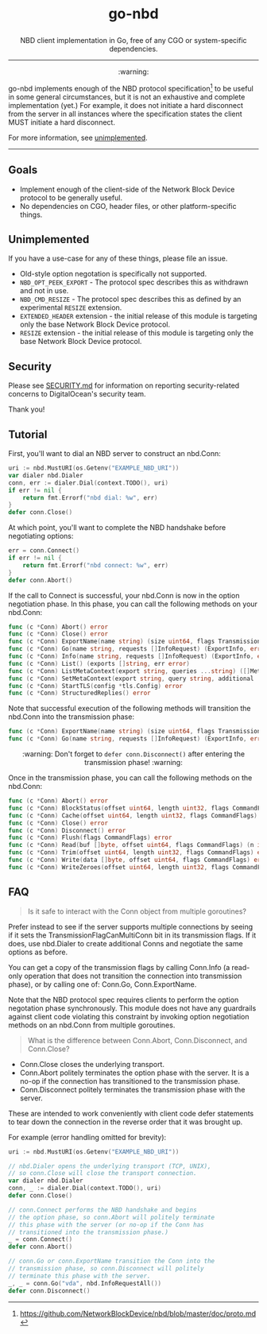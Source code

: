 # <p align=center>go-nbd</p>

<p align=center>
NBD client implementation in Go, free of any CGO or system-specific
dependencies.
</p>

<hr />

<p align=center>:warning:</p>

go-nbd implements enough of the NBD protocol specification[^1] to be useful
in some general circumstances, but it is not an exhaustive and complete
implementation (yet.) For example, it does not initiate a hard disconnect
from the server in all instances where the specification states the client
MUST initiate a hard disconnect.

For more information, see [unimplemented](#unimplemented).

<hr />

## Goals

* Implement enough of the client-side of the Network Block Device protocol
  to be generally useful.
* No dependencies on CGO, header files, or other platform-specific things.

## Unimplemented

If you have a use-case for any of these things, please file an issue.

* Old-style option negotation is specifically not supported.
* `NBD_OPT_PEEK_EXPORT` - The protocol spec describes this as withdrawn and not
in use.
* `NBD_CMD_RESIZE` - The protocol spec describes this as defined by an experimental
`RESIZE` extension.
* `EXTENDED_HEADER` extension - the initial release of this module is targeting only
the base Network Block Device protocol.
* `RESIZE` extension - the initial release of this module is targeting only
the base Network Block Device protocol.

## Security

Please see [SECURITY.md](https://github.com/digitalocean/go-nbd/security/policy) for
information on reporting security-related concerns to DigitalOcean's security team.

Thank you!

## Tutorial

First, you'll want to dial an NBD server to construct an nbd.Conn:

```go
uri := nbd.MustURI(os.Getenv("EXAMPLE_NBD_URI"))
var dialer nbd.Dialer
conn, err := dialer.Dial(context.TODO(), uri)
if err != nil {
    return fmt.Errorf("nbd dial: %w", err)
}
defer conn.Close()
```

At which point, you'll want to complete the NBD handshake before
negotiating options:

```go
err = conn.Connect()
if err != nil {
    return fmt.Errorf("nbd connect: %w", err)
}
defer conn.Abort()
```

If the call to Connect is successful, your nbd.Conn is now in the
option negotiation phase. In this phase, you can call the following
methods on your nbd.Conn:

```go
func (c *Conn) Abort() error
func (c *Conn) Close() error
func (c *Conn) ExportName(name string) (size uint64, flags TransmissionFlags, err error)
func (c *Conn) Go(name string, requests []InfoRequest) (ExportInfo, error)
func (c *Conn) Info(name string, requests []InfoRequest) (ExportInfo, error)
func (c *Conn) List() (exports []string, err error)
func (c *Conn) ListMetaContext(export string, queries ...string) ([]MetaContext, error)
func (c *Conn) SetMetaContext(export string, query string, additional ...string) ([]MetaContext, error)
func (c *Conn) StartTLS(config *tls.Config) error
func (c *Conn) StructuredReplies() error
```

Note that successful execution of the following methods will transition
the nbd.Conn into the transmission phase:

```go
func (c *Conn) ExportName(name string) (size uint64, flags TransmissionFlags, err error)
func (c *Conn) Go(name string, requests []InfoRequest) (ExportInfo, error)
```

<p align=center>:warning: Don't forget to <code>defer conn.Disconnect()</code> after entering the
transmission phase! :warning:</p>

Once in the transmission phase, you can call the following methods on the
nbd.Conn:

```go
func (c *Conn) Abort() error
func (c *Conn) BlockStatus(offset uint64, length uint32, flags CommandFlags) ([]BlockStatus, error)
func (c *Conn) Cache(offset uint64, length uint32, flags CommandFlags) error
func (c *Conn) Close() error
func (c *Conn) Disconnect() error
func (c *Conn) Flush(flags CommandFlags) error
func (c *Conn) Read(buf []byte, offset uint64, flags CommandFlags) (n int, err error)
func (c *Conn) Trim(offset uint64, length uint32, flags CommandFlags) error
func (c *Conn) Write(data []byte, offset uint64, flags CommandFlags) error
func (c *Conn) WriteZeroes(offset uint64, length uint32, flags CommandFlags) error
```

## FAQ

> Is it safe to interact with the Conn object from multiple goroutines?

Prefer instead to see if the server supports multiple connections by seeing if
it sets the TransmissionFlagCanMultiConn bit in its transmission flags. If it
does, use nbd.Dialer to create additional Conns and negotiate the same options as
before.

You can get a copy of the transmission flags by calling Conn.Info (a read-only
operation that does not transition the connection into transmission phase),
or by calling one of: Conn.Go, Conn.ExportName.

Note that the NBD protocol spec requires clients to perform the option negotation
phase synchronously. This module does not have any guardrails against client code
violating this constraint by invoking option negotiation methods on an nbd.Conn
from multiple goroutines.

> What is the difference between Conn.Abort, Conn.Disconnect, and Conn.Close?

* Conn.Close closes the underlying transport.
* Conn.Abort politely terminates the option phase with the server. It is
  a no-op if the connection has transitioned to the transmission phase.
* Conn.Disconnect politely terminates the transmission phase with the server.

These are intended to work conveniently with client code defer statements
to tear down the connection in the reverse order that it was brought up.

For example (error handling omitted for brevity):

```go
uri := nbd.MustURI(os.Getenv("EXAMPLE_NBD_URI"))

// nbd.Dialer opens the underlying transport (TCP, UNIX),
// so conn.Close will close the transport connection.
var dialer nbd.Dialer
conn, _ := dialer.Dial(context.TODO(), uri)
defer conn.Close()

// conn.Connect performs the NBD handshake and begins
// the option phase, so conn.Abort will politely terminate
// this phase with the server (or no-op if the Conn has
// transitioned into the transmission phase.)
_ = conn.Connect()
defer conn.Abort()

// conn.Go or conn.ExportName transition the Conn into the
// transmission phase, so conn.Disconnect will politely
// terminate this phase with the server.
_, _ = conn.Go("vda", nbd.InfoRequestAll())
defer conn.Disconnect()
```

[^1]: https://github.com/NetworkBlockDevice/nbd/blob/master/doc/proto.md
